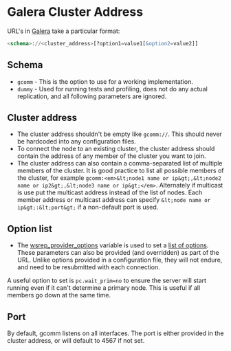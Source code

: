 # Galera Cluster Address

URL's in [Galera](/kb/en/galera/) take a particular format:

```sql
<schema>://<cluster_address>[?option1=value1[&option2=value2]]
```

## Schema

- `gcomm` - This is the option to use for a working implementation.
- `dummy` - Used for running tests and profiling, does not do any actual replication, and all following parameters are ignored.

## Cluster address

- The cluster address shouldn't be empty like `gcomm://`. This should never be hardcoded into any configuration files.
- To connect the node to an existing cluster, the cluster address should contain the address of any member of the cluster you want to join.
- The cluster address can also contain a comma-separated list of multiple members of the cluster. It is good practice to list all possible members of the cluster, for example `gcomm:<em>&lt;node1 name or ip&gt;,&lt;node2 name or ip2&gt;,&lt;node3 name or ip&gt;</em>`. Alternately if multicast is use put the multicast address instead of the list of nodes. Each member address or multicast address can specify `&lt;node name or ip&gt;:&lt;port&gt;` if a non-default port is used.

## Option list

- The [wsrep_provider_options](/kb/en/galera-cluster-system-variables/#wsrep_provider_options) variable is used to set a [list of options](/replication/galera-cluster/wsrep_provider_options/). These parameters can also be provided (and overridden)  as part of the URL. Unlike options provided in a configuration file, they will not endure, and need to be resubmitted with each connection.

A useful option to set is `pc.wait_prim=no` to ensure the server will start running even if it can't determine a primary node. This is useful if all members go down at the same time.

## Port

By default, gcomm listens on all interfaces. The port is either provided in the cluster address, or will default to 4567 if not set.